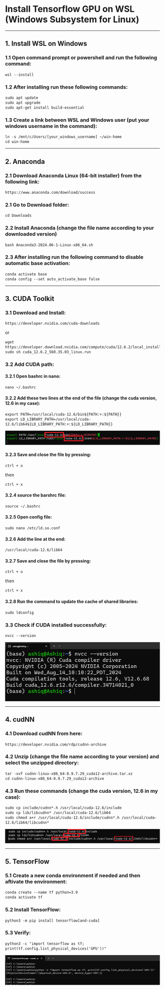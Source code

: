 # Install Tensorflow GPU on WSL (Windows Subsystem for Linux)

---
## 1. Install WSL on Windows
### 1.1 Open command prompt or powershell and run the following command:

    wsl --install

### 1.2 After installing run these following commands:
    sudo apt update
    sudo apt upgrade
    sudo apt-get install build-essential

### 1.3 Create a link between WSL and Windows user (put your windows username in the command):
    ln -s /mnt/c/Users/[your_windows_username] ~/win-home
    cd win-home

---
## 2. Anaconda
### 2.1 Download Anaconda Linux (64-bit installer) from the following link:
    https://www.anaconda.com/download/success
### 2.1 Go to Download folder:
    cd Downloads
### 2.2 Install Anaconda (change the file name according to your downloaded version)
    bash Anaconda3-2024.06-1-Linux-x86_64.sh
### 2.3 After installing run the following command to disable automatic base activation:
    conda activate base
    conda config --set auto_activate_base false

---
## 3. CUDA Toolkit
### 3.1 Download and Install:
    https://developer.nvidia.com/cuda-downloads
or <br>

    wget https://developer.download.nvidia.com/compute/cuda/12.6.2/local_installers/cuda_12.6.2_560.35.03_linux.run
    sudo sh cuda_12.6.2_560.35.03_linux.run
### 3.2 Add CUDA path:
#### 3.2.1 Open bashrc in nano:
    nano ~/.bashrc
#### 3.2.2 Add these two lines at the end of the file (change the cuda version, 12.6 in my case):
    export PATH=/usr/local/cuda-12.6/bin${PATH:+:${PATH}} 
    export LD_LIBRARY_PATH=/usr/local/cuda-12.6/lib64${LD_LIBRARY_PATH:+:${LD_LIBRARY_PATH}}

![plot](./screenshots/path.png)

#### 3.2.3 Save and close the file by pressing:
    ctrl + o 
then <br>

    ctrl + x
#### 3.2.4 source the barshrc file:
    source ~/.bashrc
#### 3.2.5 Open config file:
    sudo nano /etc/ld.so.conf
#### 3.2.6 Add the line at the end:
    /usr/local/cuda-12.6/lib64
#### 3.2.7 Save and close the file by pressing:
    ctrl + o 
then <br>

    ctrl + x
#### 3.2.8 Run the command to update the cache of shared libraries:
    sudo ldconfig
### 3.3 Check if CUDA installed successfully:
    nvcc --version 
![plot](./screenshots/nvcc.png)

---
## 4. cudNN
### 4.1 Download cudNN from here:
    https://developer.nvidia.com/rdp/cudnn-archive
### 4.2 Unzip (change the file name according to your version) and select the unzipped directory:
    tar -xvf cudnn-linux-x86_64-8.9.7.29_cuda12-archive.tar.xz
    cd cudnn-linux-x86_64-8.9.7.29_cuda12-archive    
### 4.3 Run these commands (change the cuda version, 12.6 in my case):
    sudo cp include/cudnn*.h /usr/local/cuda-12.6/include
    sudo cp lib/libcudnn* /usr/local/cuda-12.6/lib64
    sudo chmod a+r /usr/local/cuda-12.6/include/cudnn*.h /usr/local/cuda-12.6/lib64/libcudnn*

![plot](./screenshots/path2.png)

---
## 5. TensorFlow
### 5.1 Create a new conda environment if needed and then aftivate the environment:
    conda create --name tf python=3.9
    conda activate tf
### 5.2 Install TensorFlow:
    python3 -m pip install tensorflow[and-cuda]
### 5.3 Verify:
    python3 -c "import tensorflow as tf; print(tf.config.list_physical_devices('GPU'))"
![plot](./screenshots/tf.png)
